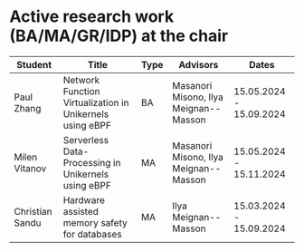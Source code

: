 # Active research work (BA/MA/GR/IDP) at the chair

| Student            | Title                                                                                 | Type | Advisors          | Dates |
| ------------------ | ------------------------------------------------------------------------------------- | ---- | ----------------- | --------------- |
| Paul Zhang         |       Network Function Virtualization in Unikernels using eBPF                                   | BA   | Masanori Misono, Ilya Meignan--Masson | 15.05.2024 - 15.09.2024 |
| Milen Vitanov      |  Serverless Data-Processing in Unikernels using eBPF                                       | MA   | Masanori Misono, Ilya Meignan--Masson | 15.05.2024 - 15.11.2024 |
| Christian Sandu    | Hardware assisted memory safety for databases | MA | Ilya Meignan--Masson | 15.03.2024 - 15.09.2024 |
